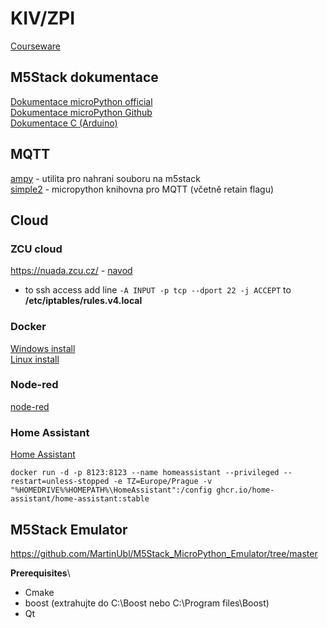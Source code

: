 # KIV/ZPI
[Courseware](https://courseware.zcu.cz/portal/studium/courseware/kiv/zpi)

## M5Stack dokumentace
[Dokumentace microPython official](https://docs.m5stack.com/en/quick_start/core2/mpy) \
[Dokumentace microPython Github](https://github.com/m5stack/M5Stack_MicroPython)      \
[Dokumentace C (Arduino)](https://docs.m5stack.com/en/quick_start/core2/arduino)

## MQTT
[ampy](https://github.com/scientifichackers/ampy) - utilita pro nahrani souboru na m5stack \
[simple2](https://github.com/fizista/micropython-umqtt.simple2/) - micropython knihovna pro MQTT (včetně retain flagu)

## Cloud

### ZCU cloud
https://nuada.zcu.cz/ - [navod](https://support.zcu.cz/index.php/Cloudov%C3%A9_slu%C5%BEby)
- to ssh access add line `-A INPUT -p tcp --dport 22 -j ACCEPT` to **/etc/iptables/rules.v4.local**

### Docker

[Windows install](https://docs.docker.com/desktop/install/windows-install/) \
[Linux install](https://docs.docker.com/desktop/install/linux-install/)

### Node-red

[node-red](cv08_cloud/README.md)

### Home Assistant

[Home Assistant](https://www.home-assistant.io)

```
docker run -d -p 8123:8123 --name homeassistant --privileged --restart=unless-stopped -e TZ=Europe/Prague -v "%HOMEDRIVE%%HOMEPATH%\HomeAssistant":/config ghcr.io/home-assistant/home-assistant:stable
```

## M5Stack Emulator
https://github.com/MartinUbl/M5Stack_MicroPython_Emulator/tree/master

**Prerequisites**\
- Cmake
- boost (extrahujte do C:\Boost nebo C:\Program files\Boost)
- Qt